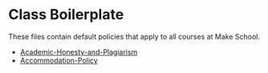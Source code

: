 # Class Boilerplate

These files contain default policies that apply to all courses at Make School. 

- [Academic-Honesty-and-Plagiarism](Academic-Honesty-and-Plagiarism.md)
- [Accommodation-Policy](Accommodation-Policy.md)

